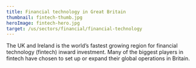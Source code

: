 ```yaml
---
title: Financial technology in Great Britain
thumbnail: fintech-thumb.jpg
heroImage: fintech-hero.jpg
target: /us/sectors/financial/financial-technology
---
```


The UK and Ireland is the world’s fastest growing region for financial technology (fintech) inward investment. Many of the biggest players in fintech have chosen to set up or expand their global operations in Britain.
